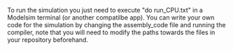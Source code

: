 To run the simulation you just need to execute "do run_CPU.txt" in a Modelsim terminal (or another compatilbe app).
You can write your own code for the simulation by changing the assembly_code file and running the compiler, note that you will need to modify the paths towards the files in your repository beforehand.
